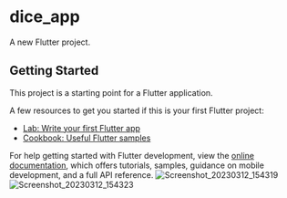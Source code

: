 # dice_app

A new Flutter project.

## Getting Started

This project is a starting point for a Flutter application.

A few resources to get you started if this is your first Flutter project:

- [Lab: Write your first Flutter app](https://docs.flutter.dev/get-started/codelab)
- [Cookbook: Useful Flutter samples](https://docs.flutter.dev/cookbook)

For help getting started with Flutter development, view the
[online documentation](https://docs.flutter.dev/), which offers tutorials,
samples, guidance on mobile development, and a full API reference.
![Screenshot_20230312_154319](https://user-images.githubusercontent.com/114164037/224538303-6b136e13-40aa-4827-99ce-d1b6f8ea95e6.jpg)
![Screenshot_20230312_154323](https://user-images.githubusercontent.com/114164037/224538309-82a4a412-d263-49b4-ac9d-77c32b554811.jpg)
